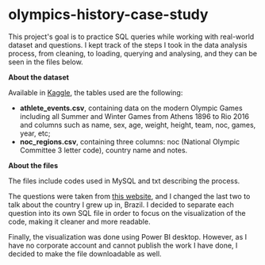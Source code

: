 # olympics-history-case-study

This project's goal is to practice SQL queries while working with real-world dataset and questions. I kept track of the steps I took in the data analysis process, from cleaning, to loading, querying and analysing, and they can be seen in the files below.

**About the dataset**

Available in [Kaggle]([url](https://www.kaggle.com/datasets/heesoo37/120-years-of-olympic-history-athletes-and-results)), the tables used are the following:
- ****athlete_events.csv****, containing data on the modern Olympic Games including all Summer and Winter Games from Athens 1896 to Rio 2016 and columns such as name, sex, age, weight, height, team, noc, games, year, etc;
- ****noc_regions.csv****, containing three columns: noc (National Olympic Committee 3 letter code), country name and notes.

**About the files**

The files include codes used in MySQL and txt describing the process.

The questions were taken from [this website](https://techtfq.com/blog/practice-writing-sql-queries-using-real-dataset), and I changed the last two to talk about the country I grew up in, Brazil. I decided to separate each question into its own SQL file in order to focus on the visualization of the code, making it cleaner and more readable.

Finally, the visualization was done using Power BI desktop. However, as I have no corporate account and cannot publish the work I have done, I decided to make the file downloadable as well.
